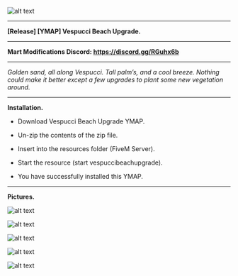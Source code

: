 ![alt text](https://forum.cfx.re/uploads/default/original/4X/b/9/3/b933959307df65b29f4f8244585dc41a1c31720a.png "Banner")

---

**[Release] [YMAP] Vespucci Beach Upgrade.**

---

**Mart Modifications Discord: https://discord.gg/RGuhx6b**

---

*Golden sand, all along Vespucci. Tall palm’s, and a cool breeze. Nothing could make it better except a few upgrades to plant some new vegetation around.*

---

**Installation.**

* Download Vespucci Beach Upgrade YMAP.

* Un-zip the contents of the zip file.

* Insert into the resources folder (FiveM Server).

* Start the resource (start vespuccibeachupgrade).

* You have successfully installed this YMAP.

---

**Pictures.**

![alt text](https://forum.cfx.re/uploads/default/original/4X/b/7/2/b720a69aaac81d74cbb65bfc5dfd933ebed832bc.jpeg "1")

![alt text](https://forum.cfx.re/uploads/default/original/4X/1/4/d/14d9dbfffb9b8124e77a4aeb806b27d535ae36fa.jpeg "2")

![alt text](https://forum.cfx.re/uploads/default/original/4X/4/0/e/40ed54e38e61be0f1eb3ebfcf7ab33b566ce5015.jpeg "3")

![alt text](https://forum.cfx.re/uploads/default/original/4X/5/3/1/53116b7748423bdde627a362281d93bdda783d02.jpeg "4")

![alt text](https://forum.cfx.re/uploads/default/original/4X/f/b/1/fb10289d750ec0608cf880a81d9a24bd1d9f012d.jpeg "5")

